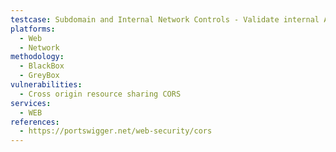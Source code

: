 ```yaml
---
testcase: Subdomain and Internal Network Controls - Validate internal APIs and admin endpoints to make sure CORS does not undesirably allow origin: *, which could be exploited from public internet sources on employee browsers. Web (HTTP/HTTPS) service
platforms: 
  - Web
  - Network
methodology: 
  - BlackBox
  - GreyBox
vulnerabilities:
  - Cross origin resource sharing CORS
services:
  - WEB
references:
  - https://portswigger.net/web-security/cors
---
```

